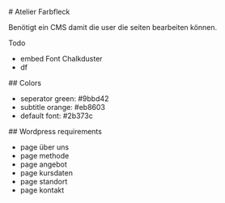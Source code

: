 # Atelier Farbfleck


Benötigt ein CMS damit die user die seiten bearbeiten können.

Todo


* embed Font Chalkduster
* df


## Colors

* seperator green: #9bbd42
* subtitle orange: #eb8603
* default font: #2b373c

## Wordpress requirements


* page über uns
* page methode
* page angebot
* page kursdaten
* page standort
* page kontakt

